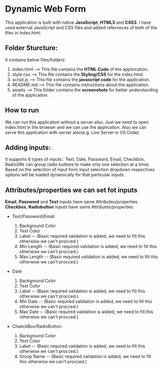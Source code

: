 # Dynamic Web Form

This application is built with native **JavaScript**, **HTML5** and **CSS3**. I have used external JavaScript and CSS files and added referneces of both of the files in index.html.

## Folder Sturcture:

It contains below files/folders:

1. Index.html --> This file contains the **HTML Code** of the apploication.
2. style.css  --> This file contains the **Styling/CSS** for the index.html.
3. script.js  --> This file contains the **javascript code** for the application.
4. README.md  --> This file contains instructions about the application.
5. assets     --> This folder contains the **screenshots** for better understanding of the application.

## How to run

We can run this application without a server also. Just we need to open index.html in the browser and we can use the application. Also we can serve this appilcation with server also(e.g. Live Server in VS Code)

## Adding inputs:

It supports 6 types of inputs : Text, Date, Password, Email, Checkbox, Radio(We can group radio buttons to make only one selection at a time). Based on the selection of input form input selection dropdown respectives options will be loaded dynamically for that particular inputs .

## Attributes/properties we can set fot inputs

**Email**, **Password** and **Text** inputs have same Attributes/properties.
**Checkbox**, **Radiobutton** inputs have same Attributes/properties.

- Text/Password/Email
    1. Background Color
    2. Text Color
    3. Label -- (Basic required validation is added, we need to fill this otherwise we can't procced.)
    4. Min Length -- (Basic required validation is added, we need to fill this otherwise we can't procced.)
    5. Max Length -- (Basic required validation is added, we need to fill this otherwise we can't procced.)

- Date
    1. Background Color
    2. Text Color
    3. Label -- (Basic required validation is added, we need to fill this otherwise we can't procced.)
    4. Min Date -- (Basic required validation is added, we need to fill this otherwise we can't procced.)
    5. Max Date -- (Basic required validation is added, we need to fill this otherwise we can't procced.)

- ChaeckBox/RadioButton:
    1. Background Color
    2. Text Color
    3. Label -- (Basic required validation is added, we need to fill this otherwise we can't procced.)
    4. Group Name -- (Basic required validation is added, we need to fill this otherwise we can't procced.)
